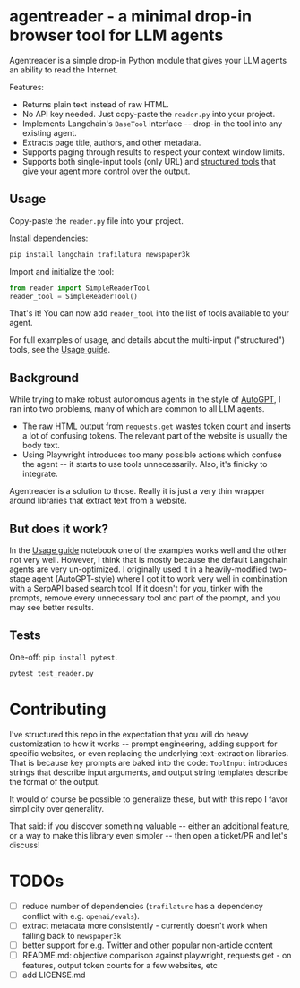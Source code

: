# agentreader - a minimal drop-in browser tool for LLM agents

Agentreader is a simple drop-in Python module that gives your LLM agents an ability to read the Internet.

Features:

* Returns plain text instead of raw HTML.
* No API key needed. Just copy-paste the `reader.py` into your project.
* Implements Langchain's `BaseTool` interface -- drop-in the tool into any existing agent.
* Extracts page title, authors, and other metadata.
* Supports paging through results to respect your context window limits.
* Supports both single-input tools (only URL) and [structured tools](https://python.langchain.com/en/latest/modules/agents/agents/examples/structured_chat.html) that give your agent more control over the output.

## Usage

Copy-paste the `reader.py` file into your project.

Install dependencies:

```bash
pip install langchain trafilatura newspaper3k
```

Import and initialize the tool:

```python
from reader import SimpleReaderTool
reader_tool = SimpleReaderTool()
```

That's it! You can now add `reader_tool` into the list of tools available to your agent.

For full examples of usage, and details about the multi-input ("structured") tools, see the [Usage guide](Usage_guide.ipynb).

## Background

While trying to make robust autonomous agents in the style of [AutoGPT](https://github.com/Significant-Gravitas/Auto-GPT), I ran into two problems, many of which are common to all LLM agents.

* The raw HTML output from `requests.get` wastes token count and inserts a lot of confusing tokens. The relevant part of the website is usually the body text.
* Using Playwright introduces too many possible actions which confuse the agent -- it starts to use tools unnecessarily. Also, it's finicky to integrate.

Agentreader is a solution to those. Really it is just a very thin wrapper around libraries that extract text from a website.

## But does it work?

In the [Usage guide](Usage_guide.ipynb) notebook one of the examples works well and the other not very well. However, I think that is mostly because the default Langchain agents are very un-optimized. I originally used it in a heavily-modified two-stage agent (AutoGPT-style) where I got it to work very well in combination with a SerpAPI based search tool. If it doesn't for you, tinker with the prompts, remove every unnecessary tool and part of the prompt, and you may see better results.

## Tests

One-off: `pip install pytest`.

```bash
pytest test_reader.py
```

# Contributing

I've structured this repo in the expectation that you will do heavy customization to how it works -- prompt engineering, adding support for specific websites, or even replacing the underlying text-extraction libraries. That is because key prompts are baked into the code: `ToolInput` introduces strings that describe input arguments, and output string templates describe the format of the output.

It would of course be possible to generalize these, but with this repo I favor simplicity over generality.

That said: if you discover something valuable -- either an additional feature, or a way to make this library even simpler -- then open a ticket/PR and let's discuss!


# TODOs
- [ ] reduce number of dependencies (`trafilature` has a dependency conflict with e.g. `openai/evals`).
- [ ] extract metadata more consistently - currently doesn't work when falling back to `newspaper3k`
- [ ] better support for e.g. Twitter and other popular non-article content
- [ ] README.md: objective comparison against playwright, requests.get - on features, output token counts for a few websites, etc
- [ ] add LICENSE.md